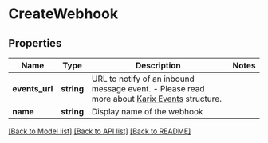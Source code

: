 # CreateWebhook

## Properties
Name | Type | Description | Notes
------------ | ------------- | ------------- | -------------
**events_url** | **string** | URL to notify of an inbound message event. - Please read more about [Karix Events](#section/Events-and-Webhooks) structure. | 
**name** | **string** | Display name of the webhook | 

[[Back to Model list]](../README.md#documentation-for-models) [[Back to API list]](../README.md#documentation-for-api-endpoints) [[Back to README]](../README.md)



